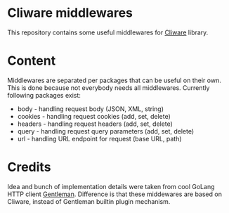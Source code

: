 # Cliware middlewares
This repository contains some useful middlewares for [Cliware](https://github.com/delicb/cliware)
library.

# Content
Middlewares are separated per packages that can be useful on their own. This is done
because not everybody needs all middlewares. Currently following packages exist:

* body - handling request body (JSON, XML, string)
* cookies - handling request cookies (add, set, delete)
* headers - handling request headers (add, set, delete)
* query - handling request query parameters (add, set, delete)
* url - handling URL endpoint for request (base URL, path)

# Credits
Idea and bunch of implementation details were taken from cool GoLang HTTP client
[Gentleman](https://github.com/h2non/gentleman). Difference is that these middewares
are based on Cliware, instead of Gentleman builtin plugin mechanism.
